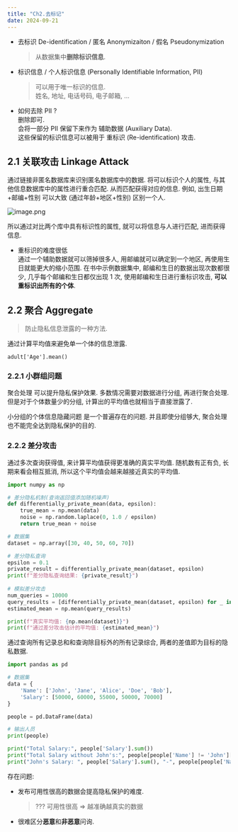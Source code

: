 ```yaml
---
title: "Ch2.去标记"
date: 2024-09-21
---
```


- 去标识 De-identification / 匿名 Anonymizaiton / 假名 Pseudonymization
   > 从数据集中**删除标识信息**.

- 标识信息 / 个人标识信息 (Personally Identifiable Information, PII)
   > 可以用于唯一标识的信息. <br>
   > 姓名, 地址, 电话号码, 电子邮箱, ...

- 如何去除 PII ?  
	删除即可.  
	会将一部分 PII 保留下来作为 辅助数据 (Auxiliary Data).  
	这些保留的标识信息可以被用于 重标识 (Re-identification) 攻击.

## 2.1 关联攻击 Linkage Attack

通过链接非匿名数据库来识别匿名数据库中的数据. 将可以标识个人的属性, 与其他信息数据库中的属性进行重合匹配. 从而匹配获得对应的信息. 例如, 出生日期+邮编+性别 可以大致 (通过年龄+地区+性别) 区别一个人. 

![image.png](https://gcore.jsdelivr.net/gh/aBER0724/ob_picture/Img/20240823135258.png)

所以通过对比两个库中具有标识性的属性, 就可以将信息与人进行匹配, 进而获得信息.

- 重标识的难度很低  
	通过一个辅助数据就可以筛掉很多人, 用邮编就可以确定到一个地区, 再使用生日就能更大的缩小范围. 在书中示例数据集中, 邮编和生日的数据出现次数都很少, 几乎每个邮编和生日都仅出现 1 次, 使用邮编和生日进行重标识攻击, **可以重标识出所有的个体**.

## 2.2 聚合 Aggregate
>防止隐私信息泄露的一种方法.

通过计算平均值来避免单一个体的信息泄露.
```
adult['Age'].mean()
```

### 2.2.1 小群组问题

聚合处理 可以提升隐私保护效果. 多数情况需要对数据进行分组, 再进行聚合处理. 但是对于个体数量少的分组, 计算出的平均值也就相当于直接泄露了.

小分组的个体信息隐藏问题 是一个普遍存在的问题. 并且即使分组够大, 聚合处理也不能完全达到隐私保护的目的.

### 2.2.2 差分攻击

通过多次查询获得值, 来计算平均值获得更准确的真实平均值. 随机数有正有负, 长期来看会相互抵消, 所以这个平均值会越来越接近真实的平均值.

```python
import numpy as np

# 差分隐私机制(查询返回值添加随机噪声)
def differentially_private_mean(data, epsilon):
	true_mean = np.mean(data)
	noise = np.random.laplace(0, 1.0 / epsilon)
	return true_mean + noise

# 数据集
dataset = np.array([30, 40, 50, 60, 70])

# 差分隐私查询
epsilon = 0.1
private_result = differentially_private_mean(dataset, epsilon)
print(f"差分隐私查询结果: {private_result}")
  
# 模拟差分攻击
num_queries = 10000
query_results = [differentially_private_mean(dataset, epsilon) for _ in range(num_queries)]
estimated_mean = np.mean(query_results)

print(f"真实平均值: {np.mean(dataset)}")
print(f"通过差分攻击估计的平均值: {estimated_mean}")
```

通过查询所有记录总和和查询除目标外的所有记录综合, 两者的差值即为目标的隐私数据.

```python
import pandas as pd

# 数据集
data = {
    'Name': ['John', 'Jane', 'Alice', 'Doe', 'Bob'],
    'Salary': [50000, 60000, 55000, 50000, 70000]
}

people = pd.DataFrame(data)

# 输出人员
print(people)

print("Total Salary:", people['Salary'].sum())
print("Total Salary without John's:", people[people['Name'] != 'John']['Salary'].sum())
print("John's Salary: ", people['Salary'].sum(), "-", people[people['Name'] != 'John']['Salary'].sum(), "=", people['Salary'].sum()-people[people['Name'] != 'John']['Salary'].sum())
```

存在问题:
- 发布可用性很高的数据会提高隐私保护的难度.
	> ??? 可用性很高 => 越准确越真实的数据
- 很难区分**恶意**和**非恶意**问询.
